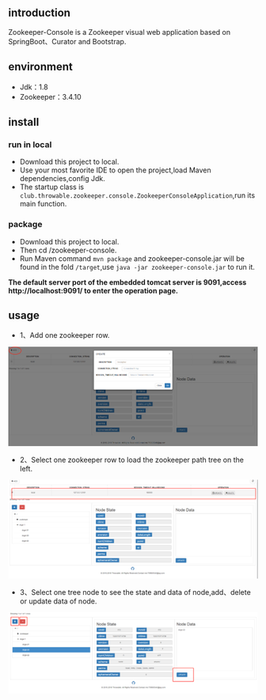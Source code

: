 ## introduction
Zookeeper-Console is a Zookeeper visual web application based on SpringBoot、Curator and Bootstrap.

## environment
- Jdk：1.8
- Zookeeper：3.4.10

## install
### run in local
- Download this project to local.
- Use your most favorite IDE to open the project,load Maven dependencies,config Jdk.
- The startup class is `club.throwable.zookeeper.console.ZookeeperConsoleApplication`,run its main function.

### package
- Download this project to local.
- Then cd /zookeeper-console.
- Run Maven command `mvn package` and zookeeper-console.jar will be found in the fold `/target`,use `java -jar zookeeper-console.jar` to run it.

**The default server port of the embedded tomcat server is 9091,access http://localhost:9091/ to enter the operation page.**

## usage
- 1、Add one zookeeper row.

![usage-1](usage-1.png)

- 2、Select one zookeeper row to load the zookeeper path tree on the left.

![usage-2](usage-2.png)

- 3、Select one tree node to see the state and data of node,add、delete or update data of node.

![usage-3](usage-3.png)
